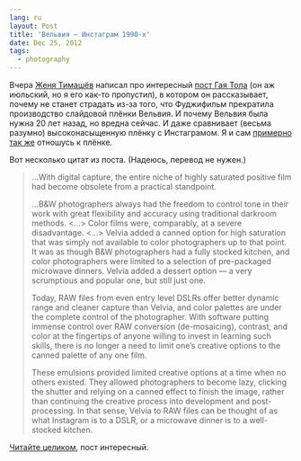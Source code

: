 ```yaml
---
lang: ru
layout: Post
title: 'Вельвия — Инстаграм 1990-х'
date: Dec 25, 2012
tags:
  - photography
---
```


Вчера [Женя Тимашёв](http://www.fotografia.com.ua/) написал про интересный [пост Гая Тола](http://guytal.com/wordpress/2012/07/29/the-velvia-dissonance/) (он аж июльский, но я его как-то пропустил), в котором он рассказывает, почему не станет страдать из-за того, что Фуджифильм прекратила производство слайдовой плёнки Вельвия. И почему Вельвия была нужна 20 лет назад, но вредна сейчас. И даже сравнивает (весьма разумно) высоконасыщенную плёнку с Инстаграмом. Я и сам [примерно так же](/blog/4326) отношусь к плёнке.

Вот несколько цитат из поста. (Надеюсь, перевод не нужен.)

<!--more-->

> …With digital capture, the entire niche of highly saturated positive film had become obsolete from a practical standpoint.
>
> …B&W photographers always had the freedom to control tone in their work with great flexibility and accuracy using traditional darkroom methods. <…> Color films were, comparably, at a severe disadvantage. <…> Velvia added a canned option for high saturation that was simply not available to color photographers up to that point. It was as though B&W photographers had a fully stocked kitchen, and color photographers were limited to a selection of pre-packaged microwave dinners. Velvia added a dessert option — a very scrumptious and popular one, but still just one.
>
> Today, RAW files from even entry level DSLRs offer better dynamic range and cleaner capture than Velvia, and color palettes are under the complete control of the photographer. With software putting immense control over RAW conversion (de-mosaicing), contrast, and color at the fingertips of anyone willing to invest in learning such skills, there is no longer a need to limit one’s creative options to the canned palette of any one film.
>
> These emulsions provided limited creative options at a time when no others existed. They allowed photographers to become lazy, clicking the shutter and relying on a canned effect to finish the image, rather than continuing the creative process into development and post-processing. In that sense, Velvia to RAW files can be thought of as what Instagram is to a DSLR, or a microwave dinner is to a well-stocked kitchen.

[Читайте целиком](http://guytal.com/wordpress/2012/07/29/the-velvia-dissonance/), пост интересный.
